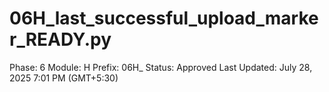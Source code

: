 # 06H_last_successful_upload_marker_READY.py

Phase: 6
Module: H
Prefix: 06H_
Status: Approved
Last Updated: July 28, 2025 7:01 PM (GMT+5:30)
